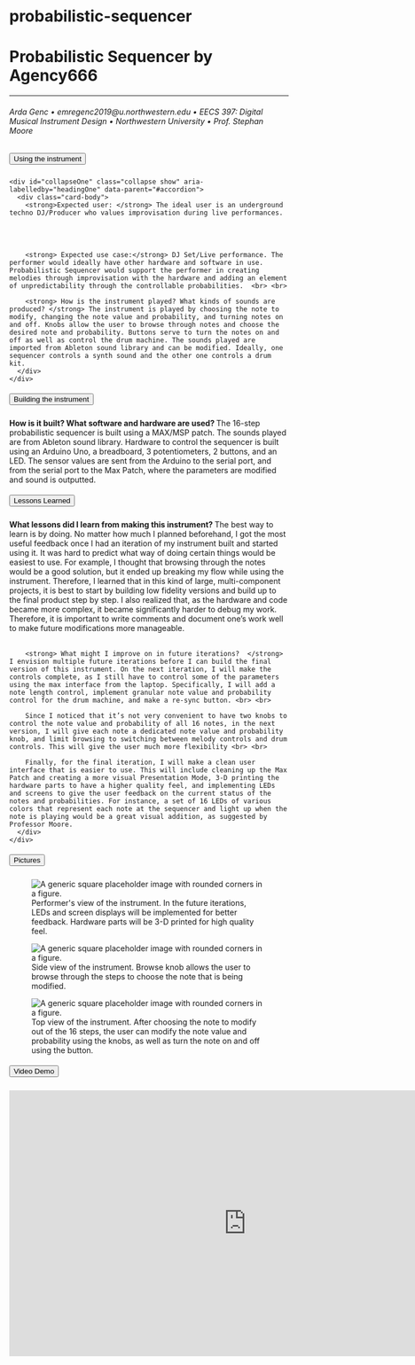 # probabilistic-sequencer
<html><head>
	<meta name="viewport" content="width=device-width, initial-scale=1, shrink-to-fit=no">
	<title> Probabilistic Sequencer by Agency666 </title>

</head>



<body>

<link rel="stylesheet" href="https://stackpath.bootstrapcdn.com/bootstrap/4.1.0/css/bootstrap.min.css" integrity="sha384-9gVQ4dYFwwWSjIDZnLEWnxCjeSWFphJiwGPXr1jddIhOegiu1FwO5qRGvFXOdJZ4" crossorigin="anonymous">



<script src="https://ajax.googleapis.com/ajax/libs/jquery/1.12.0/jquery.min.js"></script>
<script src="http://maxcdn.bootstrapcdn.com/bootstrap/3.3.6/js/bootstrap.min.js"></script>


<div class="container"> 
<h1 class="display-4"> Probabilistic Sequencer by Agency666 </h1>
<hr class="my-4">

<h6> Arda Genc • emregenc2019@u.northwestern.edu • EECS 397: Digital Musical Instrument Design • Northwestern University • Prof. Stephan Moore </h6>



<div class="accordion" id="accordion">
  <div class="card">
    <div class="card-header" id="headingOne">
      <h5 class="mb-0">
        <button class="btn btn-link" type="button" data-toggle="" data-target="#collapseOne" aria-expanded="true" aria-controls="collapseOne">
          Using the instrument
        </button>
      </h5>
    </div>

    <div id="collapseOne" class="collapse show" aria-labelledby="headingOne" data-parent="#accordion">
      <div class="card-body">
        <strong>Expected user: </strong> The ideal user is an underground techno DJ/Producer who values improvisation during live performances. 
 <br> <br>

		<strong> Expected use case:</strong> DJ Set/Live performance. The performer would ideally have other hardware and software in use. Probabilistic Sequencer would support the performer in creating melodies through improvisation with the hardware and adding an element of unpredictability through the controllable probabilities.  <br> <br>

		<strong> How is the instrument played? What kinds of sounds are produced? </strong> The instrument is played by choosing the note to modify, changing the note value and probability, and turning notes on and off. Knobs allow the user to browse through notes and choose the desired note and probability. Buttons serve to turn the notes on and off as well as control the drum machine. The sounds played are imported from Ableton sound library and can be modified. Ideally, one sequencer controls a synth sound and the other one controls a drum kit.
      </div>
    </div>
  </div>
  <div class="card">
    <div class="card-header" id="headingTwo">
      <h5 class="mb-0">
        <button class="btn btn-link" type="button" data-toggle="" data-target="#collapseTwo" aria-expanded="true" aria-controls="collapseTwo">
          Building the instrument
        </button>
      </h5>
    </div>
    <div id="collapseTwo" class="collapse show" aria-labelledby="headingTwo" data-parent="#accordion">
      <div class="card-body">
        <strong> How is it built? What software and hardware are used? </strong> The 16-step probabilistic sequencer is built using a MAX/MSP patch. The sounds played are from Ableton sound library. Hardware to control the sequencer is built using an Arduino Uno, a breadboard, 3 potentiometers, 2 buttons, and an LED. The sensor values are sent from the Arduino to the serial port, and from the serial port to the Max Patch, where the parameters are modified and sound is outputted. 
      </div>
    </div>
  </div>
  <div class="card">
    <div class="card-header" id="headingThree">
      <h5 class="mb-0">
        <button class="btn btn-link" type="button" data-toggle="" data-target="#collapseThree" aria-expanded="true" aria-controls="collapseThree">
          Lessons Learned
        </button>
      </h5>
    </div>
    <div id="collapseThree" class="collapse show" aria-labelledby="headingThree" data-parent="#accordion">
      <div class="card-body">
        <strong> What lessons did I learn from making this instrument?  </strong> The best way to learn is by doing. No matter how much I planned beforehand, I got the most useful feedback once I had an iteration of my instrument built and started using it. It was hard to predict what way of doing certain things would be easiest to use. For example, I thought that browsing through the notes would be a good solution, but it ended up breaking my flow while using the instrument. Therefore, I learned that in this kind of large, multi-component projects, it is best to start by building low fidelity versions and build up to the final product step by step. I also realized that, as the hardware and code became more complex, it became significantly harder to debug my work. Therefore, it is important to write comments and document one’s work well to make future modifications more manageable. <br> <br>

        <strong> What might I improve on in future iterations?  </strong> I envision multiple future iterations before I can build the final version of this instrument. On the next iteration, I will make the controls complete, as I still have to control some of the parameters using the max interface from the laptop. Specifically, I will add a note length control, implement granular note value and probability control for the drum machine, and make a re-sync button. <br> <br>

        Since I noticed that it’s not very convenient to have two knobs to control the note value and probability of all 16 notes, in the next version, I will give each note a dedicated note value and probability knob, and limit browsing to switching between melody controls and drum controls. This will give the user much more flexibility <br> <br>

        Finally, for the final iteration, I will make a clean user interface that is easier to use. This will include cleaning up the Max Patch and creating a more visual Presentation Mode, 3-D printing the hardware parts to have a higher quality feel, and implementing LEDs and screens to give the user feedback on the current status of the notes and probabilities. For instance, a set of 16 LEDs of various colors that represent each note at the sequencer and light up when the note is playing would be a great visual addition, as suggested by Professor Moore.
      </div>
    </div>
  </div>
  <div class="card">
    <div class="card-header" id="headingFour">
      <h5 class="mb-0">
        <button class="btn btn-link" type="button" data-toggle="" data-target="#collapseFour" aria-expanded="true" aria-controls="collapseFour">
          Pictures
        </button>
      </h5>
    </div>
    <div id="collapseFour" class="collapse show" aria-labelledby="headingFour" data-parent="#accordion">
      <div class="card-body">
         <div class="container">
		  <div class="row">
		    <div class="col-sm">
		      <figure class="figure">
		      	<img src="https://www.dropbox.com/s/elit1xumfh1ekpw/333.jpeg?raw=1" class="figure-img img-fluid" alt="A generic square placeholder image with rounded corners in a figure.">
		  		<figcaption class="figure-caption">Performer's view of the instrument. In the future iterations, LEDs and screen displays will be implemented for better feedback. Hardware parts will be 3-D printed for high quality feel. </figcaption>
		  	  </figure>
		    </div>
		    <div class="col-sm">
		      <figure class="figure">
		      	<img src="https://www.dropbox.com/s/lnn077ojigrzdjz/222.jpeg?raw=1" class="figure-img img-fluid" alt="A generic square placeholder image with rounded corners in a figure.">
		  		<figcaption class="figure-caption">Side view of the instrument. Browse knob allows the user to browse through the steps to choose the note that is being modified.</figcaption>
		  	  </figure>
		    </div>
		    <div class="col-sm">
		      <figure class="figure">
		      	<img src="https://www.dropbox.com/s/gah7ysbs86bbmgl/444.jpeg?raw=1" class="figure-img img-fluid" alt="A generic square placeholder image with rounded corners in a figure.">
		  		<figcaption class="figure-caption">Top view of the instrument. After choosing the note to modify out of the 16 steps, the user can modify the note value and probability using the knobs, as well as turn the note on and off using the button. </figcaption>
		  	  </figure>
		    </div>
		</div>
      </div>
    </div>
  </div>
  <div class="card">
    <div class="card-header" id="headingFour">
      <h5 class="mb-0">
        <button class="btn btn-link" type="button" data-toggle="" data-target="#collapseFour" aria-expanded="true" aria-controls="collapseFour">
         Video Demo
        </button>
      </h5>
    </div>
    <div id="collapseFour" class="collapse show" aria-labelledby="headingFour" data-parent="#accordion">
      <div class="card-body">
           <iframe width="853" height="480" src="https://www.youtube.com/embed/Dswi1M9LFOc" frameborder="0" allow="autoplay; encrypted-media" allowfullscreen=""></iframe>
      </div>
    </div>
  </div>


</div>





</div></body></html>
